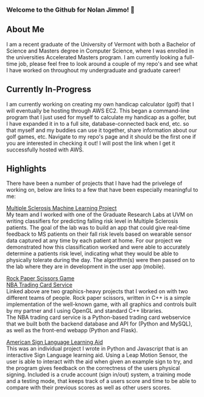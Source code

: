 ### Welcome to the Github for Nolan Jimmo! 👋

<!--
**nolanjimmo/nolanjimmo** is a ✨ _special_ ✨ repository because its `README.md` (this file) appears on your GitHub profile.

Here are some ideas to get you started:

- 🔭 I’m currently working on ...
- 🌱 I’m currently learning ...
- 👯 I’m looking to collaborate on ...
- 🤔 I’m looking for help with ...
- 💬 Ask me about ...
- 📫 How to reach me: ...
- 😄 Pronouns: ...
- ⚡ Fun fact: ...
-->

## About Me
I am a recent graduate of the University of Vermont with both a Bachelor of Science and Masters degree in Computer Science, where I was enrolled in the universities Accelerated Masters program. I am currently looking a full-time job, please feel free to look around a couple of my repo's and see what I have worked on throughout my undergraduate and graduate career!

## Currently In-Progress
I am currently working on creating my own handicap calculator (golf) that I will eventually be hosting through AWS EC2. This began a command-line program that I just used for myself to calculate my handicap as a golfer, but I have expanded it in to a full site, database-connected back end, etc. so that myself and my buddies can use it together, share information about our golf games, etc. Navigate to my repo's page and it should be the first one if you are interested in checking it out! I will post the link when I get it successfully hosted with AWS.

## Highlights
There have been a number of projects that I have had the privelege of working on, below are links to a few that have been especially meaningful to me:

[Multiple Sclerosis Machine Learning Project](https://github.com/nolanjimmo/ML-MS-Prediction-Project)<br>
My team and I worked with one of the Graduate Research Labs at UVM on writing classifiers for predicting falling risk level in Multiple Sclerosis patients. The goal of the lab was to build an app that could give real-time feedback to MS patients on their fall risk levels based on wearable sensor data captured at any time by each patient at home. For our project we demonstrated how this classification worked and were able to accurately determine a patients risk level, indicating what they would be able to physically tolerate during the day. The algorithm(s) were then passed on to the lab where they are in development in the user app (mobile).

[Rock Paper Scissors Game](https://github.com/nolanjimmo/Rock-Paper-Scissors-With-Graphcis)<br>
[NBA Trading Card Service](https://github.com/nolanjimmo/NBA-Trading-Cards)<br>
Linked above are two graphics-heavy projects that I worked on with two different teams of people. Rock paper scissors, written in C++ is a simple implementation of the well-known game, with all graphics and controls built by my partner and I using OpenGL and standard C++ libraries.<br>
The NBA trading card service is a Python-based trading card webservice that we built both the backend database and API for (Python and MySQL), as well as the front-end webapp (Python and Flask).

[American Sign Language Learning Aid](https://github.com/nolanjimmo/ASL-Learning-Aid/blob/master/leapDrawCircle.js)<br>
This was an individual project I wrote in Python and Javascript that is an interactive Sign Language learning aid. Using a Leap Motion Sensor, the user is able to interact with the aid when given an example sign to try, and the program gives feedback on the correctness of the users physical signing. Included is a crude account (sign in/out) system, a training mode and a testing mode, that keeps track of a users score and time to be able to compare with their previous scores as well as other users scores. 

